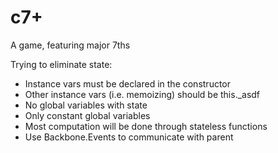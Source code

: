c7+
===

A game, featuring major 7ths

Trying to eliminate state:
 - Instance vars must be declared in the constructor
 - Other instance vars (i.e. memoizing) should be this._asdf
 - No global variables with state
 - Only constant global variables
 - Most computation will be done through stateless functions
 - Use Backbone.Events to communicate with parent
